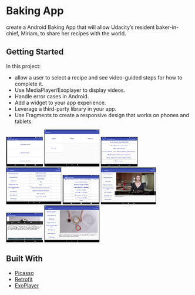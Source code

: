# Baking App

create a Android Baking App that will allow Udacity’s resident baker-in-chief, Miriam, to share her recipes with the world.

## Getting Started

In this project:
* allow a user to select a recipe and see video-guided steps for how to complete it.
* Use MediaPlayer/Exoplayer to display videos.
* Handle error cases in Android.
* Add a widget to your app experience.
* Leverage a third-party library in your app.
* Use Fragments to create a responsive design that works on phones and tablets.

<img src="screenshot/t1.png" width="100" height="80" />
<img src="screenshot/tablet1.png" width="150" height="100" />
<img src="screenshot/t2.png" width="100" height="80" />
<img src="screenshot/tablet2.png" width="150" height="100" />
<img src="screenshot/t3.png" width="100" height="80" />
<img src="screenshot/tablet3.png" width="150" height="100" />
<img src="screenshot/t4.png" width="100" height="80" />
<img src="screenshot/tablet4.png" width="150" height="100" />


## Built With

* [Picasso](http://square.github.io/picasso/) 
* [Retrofit](https://square.github.io/retrofit/) 
* [ExoPlayer](https://developer.android.com/guide/topics/media/exoplayer) 



